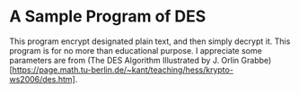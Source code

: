# A Sample Program of DES

This program encrypt designated plain text, and then simply decrypt it. This program is for no more than educational purpose.
I appreciate some parameters are from (The DES Algorithm Illustrated
by J. Orlin Grabbe)[https://page.math.tu-berlin.de/~kant/teaching/hess/krypto-ws2006/des.htm].
